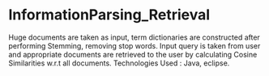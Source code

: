 # InformationParsing_Retrieval
Huge documents are taken as input, term dictionaries are constructed after performing Stemming, removing stop words. 
Input query is taken from user and appropriate documents are retrieved to the user by calculating Cosine Similarities w.r.t all documents.
Technologies Used : Java, eclipse.
